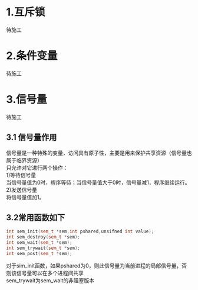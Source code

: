 # 1.互斥锁
  待施工  
# 2.条件变量
  待施工  
# 3.信号量
  待施工  
## 3.1 信号量作用
信号量是一种特殊的变量，访问具有原子性，主要是用来保护共享资源（信号量也属于临界资源）    
只允许对它进行两个操作：  
1)等待信号量  
当信号量值为0时，程序等待；当信号量值大于0时，信号量减1，程序继续运行。  
2)发送信号量  
将信号量值加1。

## 3.2常用函数如下
```c++
int sem_init(sem_t *sem,int pshared,unsifned int value);
int sem_destroy(sem_t *sem);
int sem_wait(sem_t *sem);
int sem_trywait(sem_t *sem);
int sem_post(sem_t *sem);
```
对于sim_init函数，如果pshared为0，则此信号量为当前进程的局部信号量，否则该信号量可以在多个进程间共享  
sem_trywait为sem_wait的非阻塞版本  
